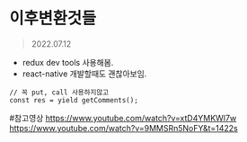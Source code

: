 # 이후변환것들

> 2022.07.12

- redux dev tools 사용해봄.
- react-native 개발할때도 괜찮아보임.

```
// 꼭 put, call 사용하지않고
const res = yield getComments();

```

#참고영상
https://www.youtube.com/watch?v=xtD4YMKWI7w
https://www.youtube.com/watch?v=9MMSRn5NoFY&t=1422s
